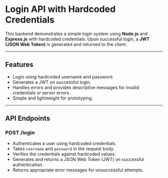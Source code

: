 # Login API with Hardcoded Credentials 

This backend demonstrates a simple login system using **Node.js** and **Express.js** with hardcoded credentials. Upon successful login, a **JWT (JSON Web Token)** is generated and returned to the client.

---

## Features

- Login using hardcoded username and password.
- Generates a JWT on successful login.
- Handles errors and provides descriptive messages for invalid credentials or server errors.
- Simple and lightweight for prototyping.

---

## API Endpoints

### **POST /login**

- Authenticates a user using hardcoded credentials.
- Takes `username` and `password` in the request body.
- Verifies the credentials against hardcoded values.
- Generates and returns a JSON Web Token (JWT) on successful authentication.
- Returns appropriate error messages for unsuccessful attempts.
